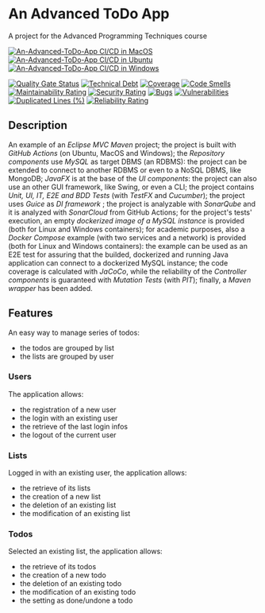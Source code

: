 # An Advanced ToDo App
A project for the Advanced Programming Techniques course

[![An-Advanced-ToDo-App CI/CD in MacOS](https://github.com/nikleo-eng/an-advanced-todo-app/actions/workflows/mac-os.yml/badge.svg)](https://github.com/nikleo-eng/an-advanced-todo-app/actions/workflows/mac-os.yml)
[![An-Advanced-ToDo-App CI/CD in Ubuntu](https://github.com/nikleo-eng/an-advanced-todo-app/actions/workflows/ubuntu.yml/badge.svg)](https://github.com/nikleo-eng/an-advanced-todo-app/actions/workflows/ubuntu.yml)
[![An-Advanced-ToDo-App CI/CD in Windows](https://github.com/nikleo-eng/an-advanced-todo-app/actions/workflows/windows.yml/badge.svg)](https://github.com/nikleo-eng/an-advanced-todo-app/actions/workflows/windows.yml)

[![Quality Gate Status](https://sonarcloud.io/api/project_badges/measure?project=nikleo-eng_an-advanced-todo-app&metric=alert_status)](https://sonarcloud.io/summary/new_code?id=nikleo-eng_an-advanced-todo-app)
[![Technical Debt](https://sonarcloud.io/api/project_badges/measure?project=nikleo-eng_an-advanced-todo-app&metric=sqale_index)](https://sonarcloud.io/summary/new_code?id=nikleo-eng_an-advanced-todo-app)
[![Coverage](https://sonarcloud.io/api/project_badges/measure?project=nikleo-eng_an-advanced-todo-app&metric=coverage)](https://sonarcloud.io/summary/new_code?id=nikleo-eng_an-advanced-todo-app)
[![Code Smells](https://sonarcloud.io/api/project_badges/measure?project=nikleo-eng_an-advanced-todo-app&metric=code_smells)](https://sonarcloud.io/summary/new_code?id=nikleo-eng_an-advanced-todo-app)
[![Maintainability Rating](https://sonarcloud.io/api/project_badges/measure?project=nikleo-eng_an-advanced-todo-app&metric=sqale_rating)](https://sonarcloud.io/summary/new_code?id=nikleo-eng_an-advanced-todo-app)
[![Security Rating](https://sonarcloud.io/api/project_badges/measure?project=nikleo-eng_an-advanced-todo-app&metric=security_rating)](https://sonarcloud.io/summary/new_code?id=nikleo-eng_an-advanced-todo-app)
[![Bugs](https://sonarcloud.io/api/project_badges/measure?project=nikleo-eng_an-advanced-todo-app&metric=bugs)](https://sonarcloud.io/summary/new_code?id=nikleo-eng_an-advanced-todo-app)
[![Vulnerabilities](https://sonarcloud.io/api/project_badges/measure?project=nikleo-eng_an-advanced-todo-app&metric=vulnerabilities)](https://sonarcloud.io/summary/new_code?id=nikleo-eng_an-advanced-todo-app)
[![Duplicated Lines (%)](https://sonarcloud.io/api/project_badges/measure?project=nikleo-eng_an-advanced-todo-app&metric=duplicated_lines_density)](https://sonarcloud.io/summary/new_code?id=nikleo-eng_an-advanced-todo-app)
[![Reliability Rating](https://sonarcloud.io/api/project_badges/measure?project=nikleo-eng_an-advanced-todo-app&metric=reliability_rating)](https://sonarcloud.io/summary/new_code?id=nikleo-eng_an-advanced-todo-app)

## Description
An example of an *Eclipse MVC Maven* project; the project is built with *GitHub Actions* (on Ubuntu, MacOS and Windows); the *Repository components* use *MySQL* as target DBMS (an RDBMS): the project can be extended to connect to another RDBMS or even to a NoSQL DBMS, like MongoDB; *JavaFX* is at the base of the *UI components*: the project can also use an other GUI framework, like Swing, or even a CLI; the project contains *Unit, UI, IT, E2E and BDD Tests* (with *TestFX* and *Cucumber*); the project uses *Guice* as *DI framework* ; the project is analyzable with *SonarQube* and it is analyzed with *SonarCloud* from GitHub Actions; for the project's tests' execution, an empty *dockerized image of a MySQL instance* is provided (both for Linux and Windows containers); for academic purposes, also a *Docker Compose* example (with two services and a network) is provided (both for Linux and Windows containers): the example can be used as an E2E test for assuring that the builded, dockerized and running Java application can connect to a dockerized MySQL instance; the code coverage is calculated with *JaCoCo*, while the reliability of the *Controller components* is guaranteed with *Mutation Tests* (with *PIT*); finally, a *Maven wrapper* has been added.

## Features
An easy way to manage series of todos:
* the todos are grouped by list
* the lists are grouped by user

### Users
The application allows:
* the registration of a new user
* the login with an existing user
* the retrieve of the last login infos
* the logout of the current user

### Lists
Logged in with an existing user, the application allows:
* the retrieve of its lists
* the creation of a new list
* the deletion of an existing list
* the modification of an existing list

### Todos
Selected an existing list, the application allows:
* the retrieve of its todos
* the creation of a new todo
* the deletion of an existing todo
* the modification of an existing todo
* the setting as done/undone a todo